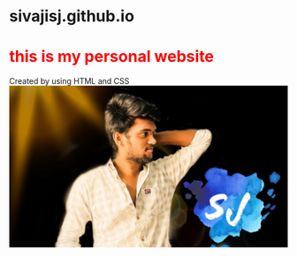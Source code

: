 # sivajisj.github.io
<h1 style="color:red;">this is my personal website </h1>
Created by using HTML and CSS
<img src="https://github.com/sivajisj/sivajisj.github.io/blob/main/assets/img/3.jpg" alt="sj">
